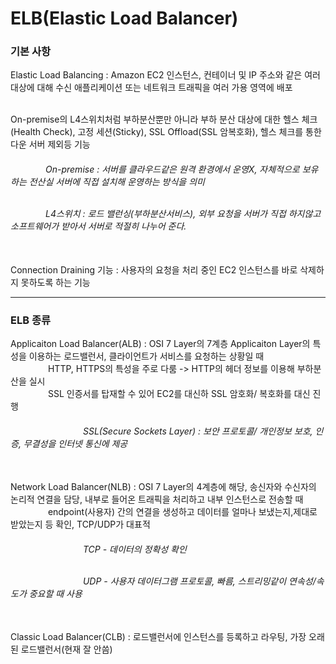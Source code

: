 # ELB(Elastic Load Balancer)

<h3>기본 사항</h3>

Elastic Load Balancing :  Amazon EC2 인스턴스, 컨테이너 및 IP 주소와 같은 여러 대상에 대해 수신 애플리케이션 또는 네트워크 트래픽을 여러 가용 영역에 배포

<br>On-premise의 L4스위치처럼 부하분산뿐만 아니라 부하 분산 대상에 대한 헬스 체크(Health Check), 고정 세션(Sticky), SSL Offload(SSL 암복호화), 헬스 체크를 통한 다운 서버 제외등 기능

<h6>&emsp;&emsp;&emsp;&emsp;On-premise : 서버를 클라우드같은 원격 환경에서 운영X, 자체적으로 보유하는 전산실 서버에 직접 설치해 운영하는 방식을 의미

<br>&emsp;&emsp;&emsp;&emsp;L4스위치 : 로드 밸런싱(부하분산서비스), 외부 요청을 서버가 직접 하지않고 소프트웨어가 받아서 서버로 적절히 나누어 준다.</h6>

<br>Connection Draining 기능 : 사용자의 요청을 처리 중인 EC2 인스턴스를 바로 삭제하지 못하도록 하는 기능

<hr>
<h3>ELB 종류 </h3>
Applicaiton Load Balancer(ALB) : OSI 7 Layer의 7계층 Applicaiton Layer의 특성을 이용하는 로드밸런서, 클라이언트가 서비스를 요청하는 상황일 때
<br>&emsp;&emsp;&emsp;&emsp; HTTP, HTTPS의 특성을 주로 다룸 -> HTTP의 헤더 정보를 이용해 부하분산을 실시 
<br>&emsp;&emsp;&emsp;&emsp; SSL 인증서를 탑재할 수 있어 EC2를 대신하 SSL 암호화/ 복호화를 대신 진행

<h6>&emsp;&emsp;&emsp;&emsp;&emsp;&emsp;&emsp;&emsp;  SSL(Secure Sockets Layer) : 보안 프로토콜/ 개인정보 보호, 인증, 무결성을 인터넷 통신에 제공</h6>

<br> Network Load Balancer(NLB) : OSI 7 Layer의 4계층에 해당, 송신자와 수신자의 논리적 연결을 담당, 내부로 들어온 트래픽을 처리하고 내부 인스턴스로 전송할 때
<br>&emsp;&emsp;&emsp;&emsp; endpoint(사용자) 간의 연결을 생성하고 데이터를 얼마나 보냈는지,제대로 받았는지 등 확인, TCP/UDP가 대표적

<h6>&emsp;&emsp;&emsp;&emsp;&emsp;&emsp;&emsp;&emsp;  TCP - 데이터의 정확성 확인
  
<br>&emsp;&emsp;&emsp;&emsp;&emsp;&emsp;&emsp;&emsp;  UDP - 사용자 데이터그램 프로토콜, 빠름, 스트리밍같이 연속성/속도가 중요할 때 사용</h6>

<br> Classic Load Balancer(CLB) : 로드밸런서에 인스턴스를 등록하고 라우팅, 가장 오래된 로드밸런서(현재 잘 안씀)
